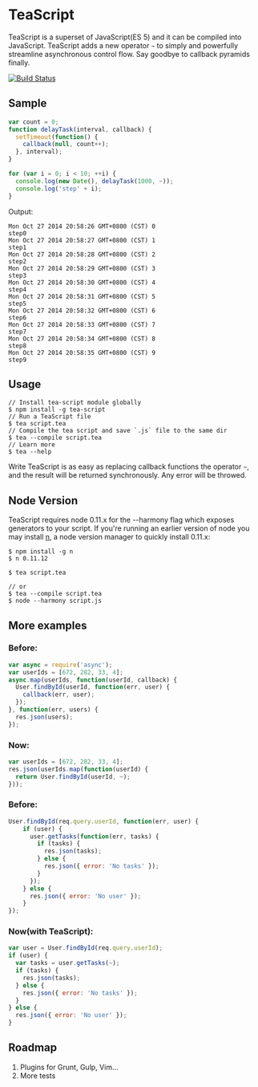 # TeaScript
TeaScript is a superset of JavaScript(ES 5) and it can be compiled into JavaScript. TeaScript adds a new operator `~` to simply and powerfully streamline asynchronous control flow. Say goodbye to callback pyramids finally.

[![Build Status](https://travis-ci.org/luin/teascript.png?branch=master)](https://travis-ci.org/luin/teascript)

## Sample

```javascript
var count = 0;
function delayTask(interval, callback) {
  setTimeout(function() {
    callback(null, count++);
  }, interval);
}

for (var i = 0; i < 10; ++i) {
  console.log(new Date(), delayTask(1000, ~));
  console.log('step' + i);
}
```

Output:

    Mon Oct 27 2014 20:58:26 GMT+0800 (CST) 0
    step0
    Mon Oct 27 2014 20:58:27 GMT+0800 (CST) 1
    step1
    Mon Oct 27 2014 20:58:28 GMT+0800 (CST) 2
    step2
    Mon Oct 27 2014 20:58:29 GMT+0800 (CST) 3
    step3
    Mon Oct 27 2014 20:58:30 GMT+0800 (CST) 4
    step4
    Mon Oct 27 2014 20:58:31 GMT+0800 (CST) 5
    step5
    Mon Oct 27 2014 20:58:32 GMT+0800 (CST) 6
    step6
    Mon Oct 27 2014 20:58:33 GMT+0800 (CST) 7
    step7
    Mon Oct 27 2014 20:58:34 GMT+0800 (CST) 8
    step8
    Mon Oct 27 2014 20:58:35 GMT+0800 (CST) 9
    step9

## Usage

    // Install tea-script module globally
    $ npm install -g tea-script
    // Run a TeaScript file
    $ tea script.tea
    // Compile the tea script and save `.js` file to the same dir
    $ tea --compile script.tea
    // Learn more
    $ tea --help

Write TeaScript is as easy as replacing callback functions the operator `~`, and the result will be returned synchronously. Any error will be throwed.

## Node Version

TeaScript requires node 0.11.x for the --harmony flag which exposes generators to your script. If you're running an earlier version of node you may install [n](https://github.com/visionmedia/n), a node version manager to quickly install 0.11.x:

    $ npm install -g n
    $ n 0.11.12

    $ tea script.tea

    // or
    $ tea --compile script.tea
    $ node --harmony script.js

## More examples

### Before:

```javascript
var async = require('async');
var userIds = [672, 282, 33, 4];
async.map(userIds, function(userId, callback) {
  User.findById(userId, function(err, user) {
    callback(err, user);
  });
}, function(err, users) {
  res.json(users);
});
```

### Now:

```javascript
var userIds = [672, 282, 33, 4];
res.json(userIds.map(function(userId) {
  return User.findById(userId, ~);
}));
```

### Before:

```javascript
User.findById(req.query.userId, function(err, user) {
    if (user) {
      user.getTasks(function(err, tasks) {
        if (tasks) {
          res.json(tasks);
        } else {
          res.json({ error: 'No tasks' });
        }
      });
    } else {
      res.json({ error: 'No user' });
    }
});
```

### Now(with TeaScript):

```javascript
var user = User.findById(req.query.userId);
if (user) {
  var tasks = user.getTasks(~);
  if (tasks) {
    res.json(tasks);
  } else {
    res.json({ error: 'No tasks' });
  }
} else {
  res.json({ error: 'No user' });
}
```


## Roadmap

1. Plugins for Grunt, Gulp, Vim...
2. More tests
